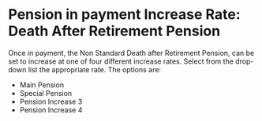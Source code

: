 # Pension in payment Increase Rate: Death After Retirement Pension

Once in payment, the Non Standard Death after Retirement Pension, can be
set to increase at one of four different increase rates. Select from the
drop-down list the appropriate rate. The options are:

-   Main Pension
-   Special Pension
-   Pension Increase 3
-   Pension Increase 4
